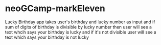 # neoGCamp-markEleven

Lucky Birthday app takes user's birthday and lucky number as input and if sum of digits of birthday is divisible 
by lucky number then user will see a text whcih says your birthday is lucky and if it's not divisible user will see
a text which says your birthday is not lucky
